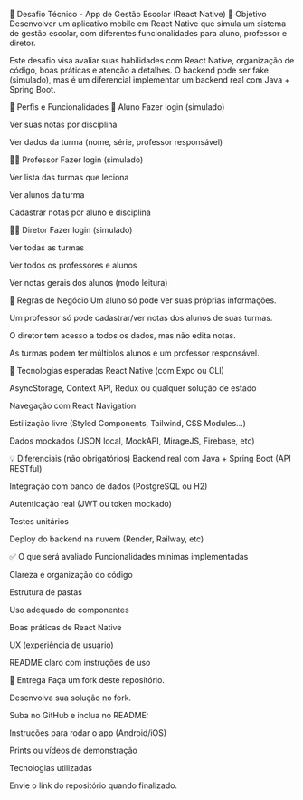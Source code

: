📱 Desafio Técnico - App de Gestão Escolar (React Native)
🎯 Objetivo
Desenvolver um aplicativo mobile em React Native que simula um sistema de gestão escolar, com diferentes funcionalidades para aluno, professor e diretor.

Este desafio visa avaliar suas habilidades com React Native, organização de código, boas práticas e atenção a detalhes. O backend pode ser fake (simulado), mas é um diferencial implementar um backend real com Java + Spring Boot.

👥 Perfis e Funcionalidades
👦 Aluno
 Fazer login (simulado)

 Ver suas notas por disciplina

 Ver dados da turma (nome, série, professor responsável)

👨‍🏫 Professor
 Fazer login (simulado)

 Ver lista das turmas que leciona

 Ver alunos da turma

 Cadastrar notas por aluno e disciplina

👨‍💼 Diretor
 Fazer login (simulado)

 Ver todas as turmas

 Ver todos os professores e alunos

 Ver notas gerais dos alunos (modo leitura)

🧾 Regras de Negócio
Um aluno só pode ver suas próprias informações.

Um professor só pode cadastrar/ver notas dos alunos de suas turmas.

O diretor tem acesso a todos os dados, mas não edita notas.

As turmas podem ter múltiplos alunos e um professor responsável.

🧰 Tecnologias esperadas
React Native (com Expo ou CLI)

AsyncStorage, Context API, Redux ou qualquer solução de estado

Navegação com React Navigation

Estilização livre (Styled Components, Tailwind, CSS Modules...)

Dados mockados (JSON local, MockAPI, MirageJS, Firebase, etc)

💡 Diferenciais (não obrigatórios)
Backend real com Java + Spring Boot (API RESTful)

Integração com banco de dados (PostgreSQL ou H2)

Autenticação real (JWT ou token mockado)

Testes unitários

Deploy do backend na nuvem (Render, Railway, etc)

✅ O que será avaliado
Funcionalidades mínimas implementadas

Clareza e organização do código

Estrutura de pastas

Uso adequado de componentes

Boas práticas de React Native

UX (experiência de usuário)

README claro com instruções de uso

📌 Entrega
Faça um fork deste repositório.

Desenvolva sua solução no fork.

Suba no GitHub e inclua no README:

Instruções para rodar o app (Android/iOS)

Prints ou vídeos de demonstração

Tecnologias utilizadas

Envie o link do repositório quando finalizado.
